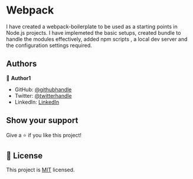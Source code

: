 # Webpack

I have created a webpack-boilerplate to be used as a starting points in Node.js projects. I have implemeted the basic setups, created bundle to handle the modules effectively, added npm scripts , a local dev server and the configuration settings required. 

## Authors

👤 **Author1**

- GitHub: [@githubhandle](https://github.com/PinkMoon25)
- Twitter: [@twitterhandle](https://twitter.com/TusharS90674484)
- LinkedIn: [LinkedIn](https://www.linkedin.com/in/tushar-singh-6b063a14b/)


## Show your support

Give a ⭐️ if you like this project!


## 📝 License

This project is [MIT](./MIT.md) licensed.
